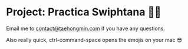 # Project: Practica Swiphtana 🦾🐶
Email me to contact@taehongmin.com if you have any questions.

Also really quick, ctrl-command-space opens the emojis on your mac  😎
